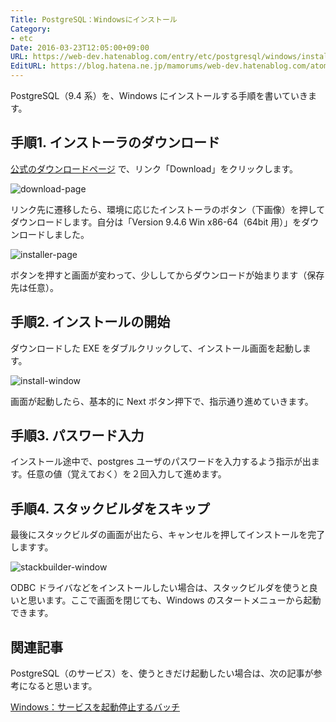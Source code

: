 ```yaml
---
Title: PostgreSQL：Windowsにインストール
Category:
- etc
Date: 2016-03-23T12:05:00+09:00
URL: https://web-dev.hatenablog.com/entry/etc/postgresql/windows/install
EditURL: https://blog.hatena.ne.jp/mamorums/web-dev.hatenablog.com/atom/entry/10328749687178953688
---
```


PostgreSQL（9.4 系）を、Windows にインストールする手順を書いていきます。


## 手順1. インストーラのダウンロード
[公式のダウンロードページ](http://www.postgresql.org/download/windows/) で、リンク「Download」をクリックします。

![download-page](http://cdn-ak.f.st-hatena.com/images/fotolife/m/mamorums/20160813/20160813194615.png)

リンク先に遷移したら、環境に応じたインストーラのボタン（下画像）を押してダウンロードします。自分は「Version 9.4.6 Win x86-64（64bit 用）」をダウンロードしました。

![installer-page](http://cdn-ak.f.st-hatena.com/images/fotolife/m/mamorums/20160813/20160813194616.png)

ボタンを押すと画面が変わって、少ししてからダウンロードが始まります（保存先は任意）。


## 手順2.  インストールの開始
ダウンロードした EXE をダブルクリックして、インストール画面を起動します。

![install-window](http://cdn-ak.f.st-hatena.com/images/fotolife/m/mamorums/20160813/20160813194617.png)

画面が起動したら、基本的に Next ボタン押下で、指示通り進めていきます。


## 手順3. パスワード入力
インストール途中で、postgres ユーザのパスワードを入力するよう指示が出ます。任意の値（覚えておく）を２回入力して進めます。


## 手順4. スタックビルダをスキップ
最後にスタックビルダの画面が出たら、キャンセルを押してインストールを完了しますす。

![stackbuilder-window](http://cdn-ak.f.st-hatena.com/images/fotolife/m/mamorums/20160813/20160813194618.png)

ODBC ドライバなどをインストールしたい場合は、スタックビルダを使うと良いと思います。ここで画面を閉じても、Windows のスタートメニューから起動できます。


## 関連記事
PostgreSQL（のサービス）を、使うときだけ起動したい場合は、次の記事が参考になると思います。

[Windows：サービスを起動停止するバッチ](/entry/windows/bat-service-start-stop)
